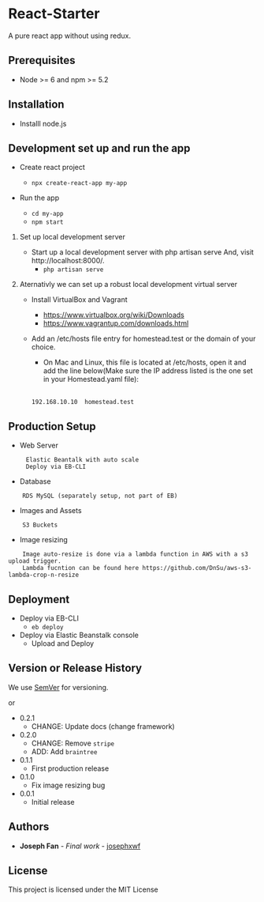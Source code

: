 # React-Starter
A pure react app without using redux.


## Prerequisites

* Node >= 6 and npm >= 5.2


## Installation

* Installl node.js


## Development set up and run the app

* Create react project
  * `npx create-react-app my-app`

* Run the app
  * `cd my-app`
  * `npm start`





1. Set up local development server
   * Start up a local development server with php artisan serve And, visit http://localhost:8000/.
      * `php artisan serve`

2. Aternativly we can set up a robust local development virtual server

   * Install VirtualBox and Vagrant
     * https://www.virtualbox.org/wiki/Downloads
     * https://www.vagrantup.com/downloads.html

   * Add an /etc/hosts file entry for homestead.test or the domain of your choice.
     * On Mac and Linux, this file is located at /etc/hosts, open it and add the line below(Make sure the IP address listed is the one set in your Homestead.yaml file):

     <br> `192.168.10.10  homestead.test`




## Production Setup

* Web Server
```
     Elastic Beantalk with auto scale
     Deploy via EB-CLI

```
* Database
```
    RDS MySQL (separately setup, not part of EB)
```
* Images and Assets
```
    S3 Buckets
```
* Image resizing
```
    Image auto-resize is done via a lambda function in AWS with a s3 upload trigger.
    Lambda fucntion can be found here https://github.com/DnSu/aws-s3-lambda-crop-n-resize
```

## Deployment

* Deploy via EB-CLI
  * `eb deploy`
* Deploy via Elastic Beanstalk console
  * Upload and Deploy


## Version or Release History

We use [SemVer](http://semver.org/) for versioning.

or

* 0.2.1
    * CHANGE: Update docs (change framework)
* 0.2.0
    * CHANGE: Remove `stripe`
    * ADD: Add `braintree`
* 0.1.1
    * First production release
* 0.1.0
    * Fix image resizing bug
* 0.0.1
    * Initial release


## Authors

* **Joseph Fan** - *Final work* - [josephxwf](https://github.com/josephxwf)


## License

This project is licensed under the MIT License
